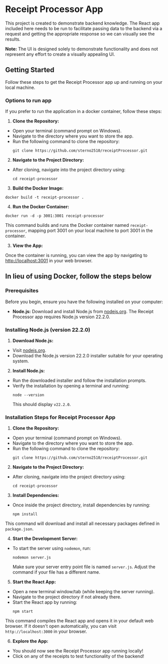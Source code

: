 # Receipt Processor App

This project is created to demonstrate backend knowledge. The React app included here needs to be run to facilitate passing data to the backend via a request and getting the appropriate response so we can visually see the results.

**Note:** The UI is designed solely to demonstrate functionality and does not represent any effort to create a visually appealing UI.

## Getting Started

Follow these steps to get the Receipt Processor app up and running on your local machine.

### Options to run app

If you prefer to run the application in a docker container, follow these steps:

1. **Clone the Repository:**
- Open your terminal (command prompt on Windows).
- Navigate to the directory where you want to store the app.
- Run the following command to clone the repository:
  ```
  git clone https://github.com/sterno2510/receiptProcessor.git
  ```

2. **Navigate to the Project Directory:**
- After cloning, navigate into the project directory using:
  ```
  cd receipt-processor
  ```

3. **Build the Docker Image:**
 ```
docker build -t receipt-processor .
```

4. **Run the Docker Container:**
```
docker run -d -p 3001:3001 receipt-processor
```


This command builds and runs the Docker container named `receipt-processor`, mapping port 3001 on your local machine to port 3001 in the container.

3. **View the App:**

Once the container is running, you can view the app by navigating to [http://localhost:3001](http://localhost:3001) in your web browser.

## In lieu of using Docker, follow the steps below
### Prerequisites

Before you begin, ensure you have the following installed on your computer:

- **Node.js:** Download and install Node.js from [nodejs.org](https://nodejs.org). The Receipt Processor app requires Node.js version 22.2.0.

### Installing Node.js (version 22.2.0)

1. **Download Node.js:**
- Visit [nodejs.org](https://nodejs.org).
- Download the Node.js version 22.2.0 installer suitable for your operating system.

2. **Install Node.js:**
- Run the downloaded installer and follow the installation prompts.
- Verify the installation by opening a terminal and running:
  ```
  node --version
  ```
  This should display `v22.2.0`.

### Installation Steps for Receipt Processor App

1. **Clone the Repository:**
- Open your terminal (command prompt on Windows).
- Navigate to the directory where you want to store the app.
- Run the following command to clone the repository:
  ```
  git clone https://github.com/sterno2510/receiptProcessor.git
  ```

2. **Navigate to the Project Directory:**
- After cloning, navigate into the project directory using:
  ```
  cd receipt-processor
  ```

3. **Install Dependencies:**
- Once inside the project directory, install dependencies by running:
  ```
  npm install
  ```
This command will download and install all necessary packages defined in `package.json`.

4. **Start the Development Server:**
- To start the server using `nodemon`, run:
  ```
  nodemon server.js
  ```
  Make sure your server entry point file is named `server.js`. Adjust the command if your file has a different name.

5. **Start the React App:**
- Open a new terminal window/tab (while keeping the server running).
- Navigate to the project directory if not already there.
- Start the React app by running:
  ```
  npm start
  ```
This command compiles the React app and opens it in your default web browser. If it doesn't open automatically, you can visit `http://localhost:3000` in your browser.

6. **Explore the App:**
- You should now see the Receipt Processor app running locally!
- Click on any of the receipts to test functionality of the backend!

